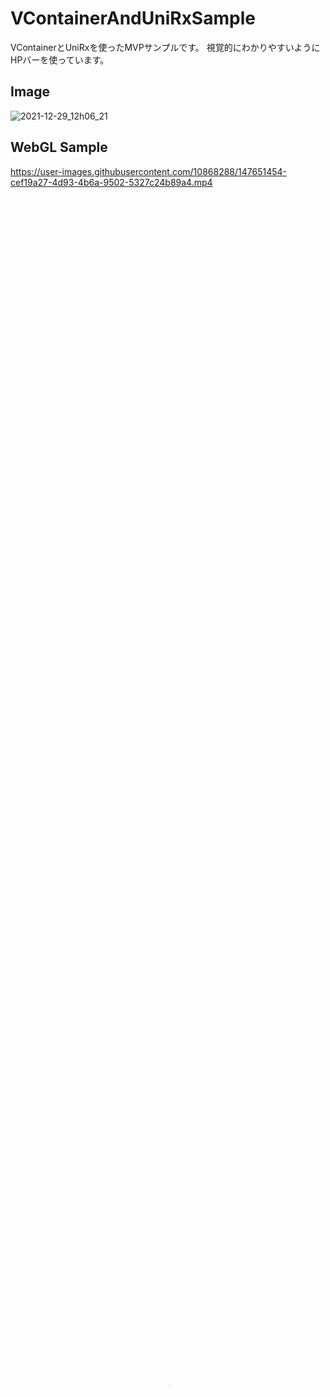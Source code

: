 # VContainerAndUniRxSample
VContainerとUniRxを使ったMVPサンプルです。
視覚的にわかりやすいようにHPバーを使っています。

## Image
![2021-12-29_12h06_21](https://user-images.githubusercontent.com/10868288/147623662-1572bdca-dc86-4400-89e0-bc59c69cd95c.gif)


## WebGL Sample

https://user-images.githubusercontent.com/10868288/147651454-cef19a27-4d93-4b6a-9502-5327c24b89a4.mp4

<video preload="none" autoplay loop muted playsinline poster="LINK.jpg" width="100%" height="100%">
    <source src="https://user-images.githubusercontent.com/10868288/147651454-cef19a27-4d93-4b6a-9502-5327c24b89a4.mp4" type="video/mp4">
</video>

https://went5.github.io/VContainerAndUniRxSample/
